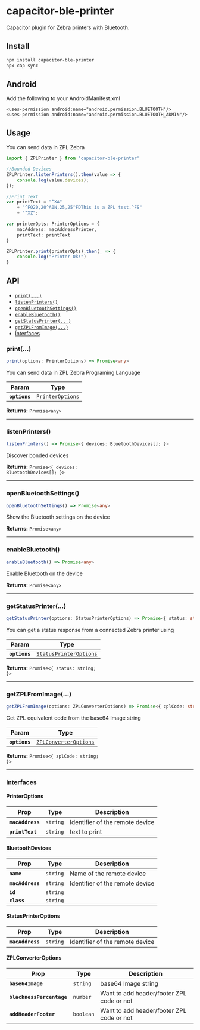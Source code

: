 # capacitor-ble-printer

Capacitor plugin for Zebra printers with Bluetooth.

## Install

```bash
npm install capacitor-ble-printer
npx cap sync
```

## Android
Add the following to your AndroidManifest.xml
```
<uses-permission android:name="android.permission.BLUETOOTH"/>
<uses-permission android:name="android.permission.BLUETOOTH_ADMIN"/>
```

## Usage
You can send data in ZPL Zebra

```ts
import { ZPLPrinter } from 'capacitor-ble-printer'

//Bounded Devices
ZPLPrinter.listenPrinters().then(value => {
    console.log(value.devices);
});

//Print Text
var printText = "^XA"
	+ "^FO20,20^A0N,25,25^FDThis is a ZPL test.^FS"
	+ "^XZ";

var printerOpts: PrinterOptions = {
    macAddress: macAddressPrinter,
    printText: printText
}

ZPLPrinter.print(printerOpts).then(_ => {
    console.log("Printer Ok!")
}
```

## API

<docgen-index>

* [`print(...)`](#print)
* [`listenPrinters()`](#listenprinters)
* [`openBluetoothSettings()`](#openbluetoothsettings)
* [`enableBluetooth()`](#enablebluetooth)
* [`getStatusPrinter(...)`](#getstatusprinter)
* [`getZPLFromImage(...)`](#getzplfromimage)
* [Interfaces](#interfaces)

</docgen-index>

<docgen-api>
<!--Update the source file JSDoc comments and rerun docgen to update the docs below-->

### print(...)

```typescript
print(options: PrinterOptions) => Promise<any>
```

You can send data in ZPL Zebra Programing Language

| Param         | Type                                                      |
| ------------- | --------------------------------------------------------- |
| **`options`** | <code><a href="#printeroptions">PrinterOptions</a></code> |

**Returns:** <code>Promise&lt;any&gt;</code>

--------------------


### listenPrinters()

```typescript
listenPrinters() => Promise<{ devices: BluetoothDevices[]; }>
```

Discover bonded devices

**Returns:** <code>Promise&lt;{ devices: BluetoothDevices[]; }&gt;</code>

--------------------


### openBluetoothSettings()

```typescript
openBluetoothSettings() => Promise<any>
```

Show the Bluetooth settings on the device

**Returns:** <code>Promise&lt;any&gt;</code>

--------------------


### enableBluetooth()

```typescript
enableBluetooth() => Promise<any>
```

Enable Bluetooth on the device

**Returns:** <code>Promise&lt;any&gt;</code>

--------------------


### getStatusPrinter(...)

```typescript
getStatusPrinter(options: StatusPrinterOptions) => Promise<{ status: string; }>
```

You can get a status response from a connected Zebra printer using

| Param         | Type                                                                  |
| ------------- | --------------------------------------------------------------------- |
| **`options`** | <code><a href="#statusprinteroptions">StatusPrinterOptions</a></code> |

**Returns:** <code>Promise&lt;{ status: string; }&gt;</code>

--------------------


### getZPLFromImage(...)

```typescript
getZPLFromImage(options: ZPLConverterOptions) => Promise<{ zplCode: string; }>
```

Get ZPL equivalent code from the base64 Image string

| Param         | Type                                                                |
| ------------- | ------------------------------------------------------------------- |
| **`options`** | <code><a href="#zplconverteroptions">ZPLConverterOptions</a></code> |

**Returns:** <code>Promise&lt;{ zplCode: string; }&gt;</code>

--------------------


### Interfaces


#### PrinterOptions

| Prop             | Type                | Description                     |
| ---------------- | ------------------- | ------------------------------- |
| **`macAddress`** | <code>string</code> | Identifier of the remote device |
| **`printText`**  | <code>string</code> | text to print                   |


#### BluetoothDevices

| Prop             | Type                | Description                     |
| ---------------- | ------------------- | ------------------------------- |
| **`name`**       | <code>string</code> | Name of the remote device       |
| **`macAddress`** | <code>string</code> | Identifier of the remote device |
| **`id`**         | <code>string</code> |                                 |
| **`class`**      | <code>string</code> |                                 |


#### StatusPrinterOptions

| Prop             | Type                | Description                     |
| ---------------- | ------------------- | ------------------------------- |
| **`macAddress`** | <code>string</code> | Identifier of the remote device |


#### ZPLConverterOptions

| Prop                      | Type                 | Description                               |
| ------------------------- | -------------------- | ----------------------------------------- |
| **`base64Image`**         | <code>string</code>  | base64 Image string                       |
| **`blacknessPercentage`** | <code>number</code>  | Want to add header/footer ZPL code or not |
| **`addHeaderFooter`**     | <code>boolean</code> | Want to add header/footer ZPL code or not |

</docgen-api>
